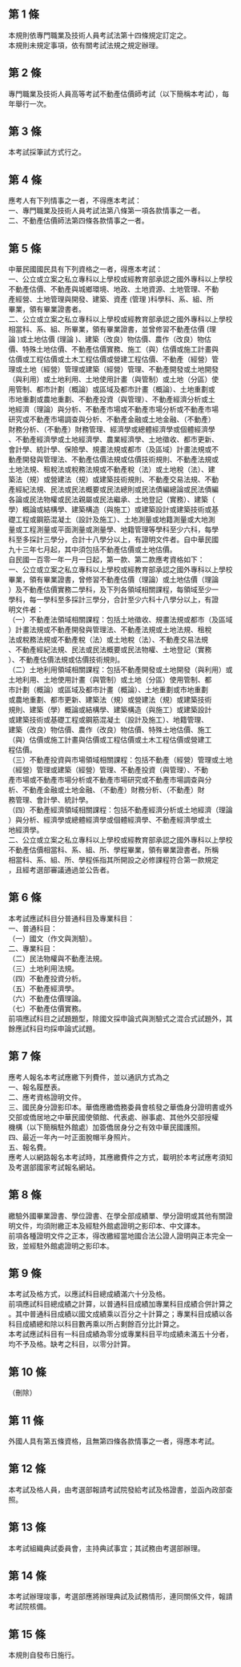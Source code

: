第 1 條
-------
本規則依專門職業及技術人員考試法第十四條規定訂定之。  
本規則未規定事項，依有關考試法規之規定辦理。

第 2 條
-------
專門職業及技術人員高等考試不動產估價師考試（以下簡稱本考試），每  
年舉行一次。

第 3 條
-------
本考試採筆試方式行之。

第 4 條
-------
應考人有下列情事之一者，不得應本考試：  
一、專門職業及技術人員考試法第八條第一項各款情事之一者。   
二、不動產估價師法第四條各款情事之一者。

第 5 條
-------
中華民國國民具有下列資格之一者，得應本考試：  
一、公立或立案之私立專科以上學校或經教育部承認之國外專科以上學校  
    不動產估價、不動產與城鄉環境、地政、土地資源、土地管理、不動  
    產經營、土地管理與開發、建築、資產 (管理 )科學科、系、組、所  
    畢業，領有畢業證書者。  
二、公立或立案之私立專科以上學校或經教育部承認之國外專科以上學校  
    相當科、系、組、所畢業，領有畢業證書，並曾修習不動產估價 (理  
    論 )或土地估價 (理論 )、建築（改良）物估價、農作（改良）物估  
    價、特殊土地估價、不動產估價實務、施工（與）估價或施工計畫與  
    估價或工程估價或土木工程估價或營建工程估價、不動產（經營）管  
    理或土地（經營）管理或建築（經營）管理、不動產開發或土地開發  
    （與利用）或土地利用、土地使用計畫（與管制）或土地（分區）使  
    用管制、都市計劃（概論）或區域及都市計畫（概論）、土地重劃或  
    市地重劃或農地重劃、不動產投資（與管理）、不動產經濟分析或土  
    地經濟（理論）與分析、不動產市場或不動產市場分析或不動產市場  
    研究或不動產市場調查與分析、不動產金融或土地金融、（不動產）  
    財務分析、（不動產）財務管理、經濟學或總體經濟學或個體經濟學  
    、不動產經濟學或土地經濟學、農業經濟學、土地徵收、都市更新、  
    會計學、統計學、保險學、規畫法規或都市（及區域）計畫法規或不  
    動產開發與管理法、不動產估價法規或估價技術規則、不動產法規或  
    土地法規、租稅法或稅務法規或不動產稅（法）或土地稅（法）、建  
    築法（規）或營建法（規）或建築技術規則、不動產交易法規、不動  
    產經紀法規、民法或民法概要或民法總則或民法債編總論或民法債編  
    各論或民法物權或民法親屬或民法繼承、土地登記（實務）、建築（  
    學）概論或結構學、建築構造（與施工）或建築設計或建築技術或基  
    礎工程或鋼筋混凝土（設計及施工）、土地測量或地籍測量或大地測  
    量或工程測量或平面測量或測量學、地籍管理等學科至少六科，每學  
    科至多採計三學分，合計十八學分以上，有證明文件者。自中華民國  
    九十三年七月起，其中須包括不動產估價或土地估價。  
自民國一百零一年一月一日起，第一款、第二款應考資格如下：   
一、公立或立案之私立專科以上學校或經教育部承認之國外專科以上學校  
    畢業，領有畢業證書，曾修習不動產估價（理論）或土地估價（理論  
    ）及不動產估價實務二學科，及下列各領域相關課程，每領域至少一  
    學科，每一學科至多採計三學分，合計至少六科十八學分以上，有證  
    明文件者：  
（一）不動產法領域相關課程：包括土地徵收、規畫法規或都市（及區域  
      ）計畫法規或不動產開發與管理法、不動產法規或土地法規、租稅  
      法或稅務法規或不動產稅（法）或土地稅（法）、不動產交易法規  
      、不動產經紀法規、民法或民法概要或民法物權、土地登記（實務  
      ）、不動產估價法規或估價技術規則。  
（二）土地利用領域相關課程：包括不動產開發或土地開發（與利用）或  
      土地利用、土地使用計畫（與管制）或土地（分區）使用管制、都  
      市計劃（概論）或區域及都市計畫（概論）、土地重劃或市地重劃  
      或農地重劃、都市更新、建築法（規）或營建法（規）或建築技術  
      規則、建築（學）概論或結構學、建築構造（與施工）或建築設計  
      或建築技術或基礎工程或鋼筋混凝土（設計及施工）、地籍管理、  
      建築（改良）物估價、農作（改良）物估價、特殊土地估價、施工  
      （與）估價或施工計畫與估價或工程估價或土木工程估價或營建工  
      程估價。  
（三）不動產投資與市場領域相關課程：包括不動產（經營）管理或土地  
      （經營）管理或建築（經營）管理、不動產投資（與管理）、不動  
      產市場或不動產市場分析或不動產市場研究或不動產市場調查與分  
      析、不動產金融或土地金融、（不動產）財務分析、（不動產）財  
      務管理、會計學、統計學。  
（四）不動產經濟領域相關課程：包括不動產經濟分析或土地經濟（理論  
      ）與分析、經濟學或總體經濟學或個體經濟學、不動產經濟學或土  
      地經濟學。  
二、公立或立案之私立專科以上學校或經教育部承認之國外專科以上學校  
    不動產估價相當科、系、組、所、學程畢業，領有畢業證書者。所稱  
    相當科、系、組、所、學程係指其所開設之必修課程符合第一款規定  
    ，且經考選部審議通過並公告者。

第 6 條
-------
本考試應試科目分普通科目及專業科目：  
一、普通科目：   
（一）國文（作文與測驗）。   
二、專業科目：   
（二）民法物權與不動產法規。   
（三）土地利用法規。   
（四）不動產投資分析。   
（五）不動產經濟學。   
（六）不動產估價理論。   
（七）不動產估價實務。   
前項應試科目之試題題型，除國文採申論式與測驗式之混合式試題外，其  
餘應試科目均採申論式試題。

第 7 條
-------
應考人報名本考試應繳下列費件，並以通訊方式為之  
一、報名履歷表。   
二、應考資格證明文件。   
三、國民身分證影印本。華僑應繳僑務委員會核發之華僑身分證明書或外  
    交部或僑居地之中華民國使領館、代表處、辦事處、其他外交部授權  
    機構（以下簡稱駐外館處）加簽僑居身分之有效中華民國護照。  
四、最近一年內一吋正面脫帽半身照片。   
五、報名費。   
應考人以網路報名本考試時，其應繳費件之方式，載明於本考試應考須知  
及考選部國家考試報名網站。

第 8 條
-------
繳驗外國畢業證書、學位證書、在學全部成績單、學分證明或其他有關證  
明文件，均須附繳正本及經駐外館處證明之影印本、中文譯本。  
前項各種證明文件之正本，得改繳經當地國合法公證人證明與正本完全一  
致，並經駐外館處證明之影印本。

第 9 條
-------
本考試及格方式，以應試科目總成績滿六十分及格。  
前項應試科目總成績之計算，以普通科目成績加專業科目成績合併計算之  
。其中普通科目成績以國文成績乘以百分之十計算之；專業科目成績以各  
科目成績總和除以科目數再乘以所占剩餘百分比計算之。  
本考試應試科目有一科目成績為零分或專業科目平均成績未滿五十分者，  
均不予及格。缺考之科目，以零分計算。

第 10 條
--------
（刪除）

第 11 條
--------
外國人具有第五條資格，且無第四條各款情事之一者，得應本考試。

第 12 條
--------
本考試及格人員，由考選部報請考試院發給考試及格證書，並函內政部查  
照。

第 13 條
--------
本考試組織典試委員會，主持典試事宜；其試務由考選部辦理。

第 14 條
--------
本考試辦理竣事，考選部應將辦理典試及試務情形，連同關係文件，報請  
考試院核備。

第 15 條
--------
本規則自發布日施行。


